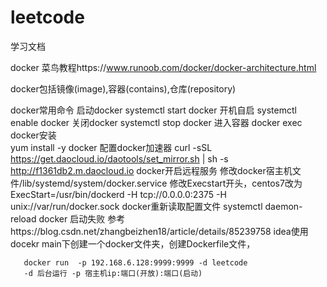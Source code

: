 # leetcode
学习文档

docker 菜鸟教程https://www.runoob.com/docker/docker-architecture.html

docker包括镜像(image),容器(contains),仓库(repository)

docker常用命令
    启动docker systemctl start docker 
      开机自启 systemctl enable docker
      关闭docker systemctl stop docker
      进入容器 docker exec
  docker安装    
 yum install -y docker 
 配置docker加速器 curl -sSL https://get.daocloud.io/daotools/set_mirror.sh | sh -s http://f1361db2.m.daocloud.io
 docker开启远程服务 修改docker宿主机文件/lib/systemd/system/docker.service
                   修改Execstart开头，centos7改为ExecStart=/usr/bin/dockerd -H tcp://0.0.0.0:2375 -H unix://var/run/docker.sock
                     docker重新读取配置文件 systemctl daemon-reload
      docker 启动失败 参考https://blog.csdn.net/zhangbeizhen18/article/details/85239758
       idea使用docekr main下创建一个docker文件夹，创建Dockerfile文件，
         
       docker run  -p 192.168.6.128:9999:9999 -d leetcode
       -d 后台运行 -p 宿主机ip:端口(开放):端口(启动)
      
    